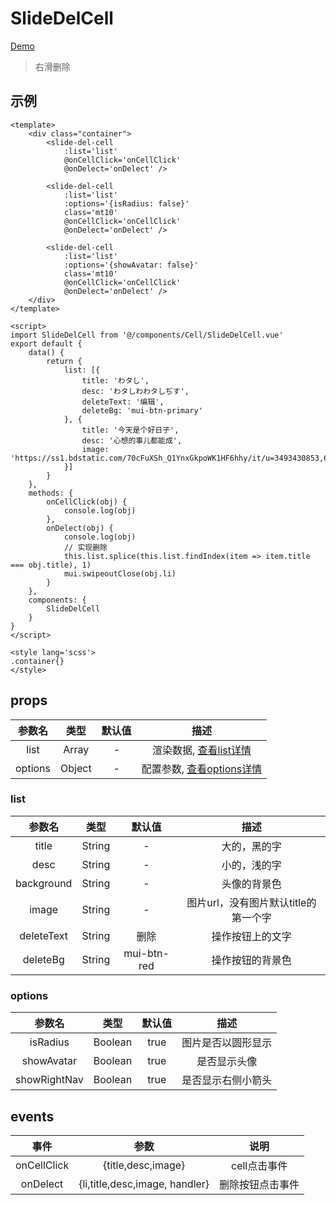 # SlideDelCell
[Demo](http://watasi.gitee.io/infozx_api/dist/#/slideDelCell)
> 右滑删除

## 示例
``` vue{25}
<template>
	<div class="container">
		<slide-del-cell
			:list='list'
			@onCellClick='onCellClick'
			@onDelect='onDelect' />

		<slide-del-cell
			:list='list'
			:options='{isRadius: false}'
			class='mt10'
			@onCellClick='onCellClick'
			@onDelect='onDelect' />

		<slide-del-cell
			:list='list'
			:options='{showAvatar: false}'
			class='mt10'
			@onCellClick='onCellClick'
			@onDelect='onDelect' />
	</div>
</template>

<script>
import SlideDelCell from '@/components/Cell/SlideDelCell.vue'
export default {
	data() {
		return {
			list: [{
				title: 'わタし',
				desc: 'わタしわわタしぢす',
				deleteText: '编辑',
				deleteBg: 'mui-btn-primary'
			}, {
				title: '今天是个好日子',
				desc: '心想的事儿都能成',
				image: 'https://ss1.bdstatic.com/70cFuXSh_Q1YnxGkpoWK1HF6hhy/it/u=3493430853,691568102&fm=27&gp=0.jpg'
			}]
		}
	},
	methods: {
		onCellClick(obj) {
			console.log(obj)
		},
		onDelect(obj) {
			console.log(obj)
			// 实现删除
			this.list.splice(this.list.findIndex(item => item.title === obj.title), 1)
			mui.swipeoutClose(obj.li)
		}
	},
	components: {
		SlideDelCell
	}
}
</script>

<style lang='scss'>
.container{}
</style>
```

## props
|参数名|类型|默认值|描述|
|:---:|:---:|:---:|:---:|
|list|Array|-|渲染数据, [查看list详情](#list)|
|options|Object|-|配置参数, [查看options详情](#options)|

### list
|参数名|类型|默认值|描述|
|:---:|:---:|:---:|:---:|
|title|String|-|大的，黑的字|
|desc|String|-|小的，浅的字|
|background|String|-|头像的背景色|
|image|String|-|图片url，没有图片默认title的第一个字|
|deleteText|String|删除|操作按钮上的文字|
|deleteBg|String|mui-btn-red|操作按钮的背景色|

### options
|参数名|类型|默认值|描述|
|:---:|:---:|:---:|:---:|
|isRadius|Boolean|true|图片是否以圆形显示|
|showAvatar|Boolean|true|是否显示头像|
|showRightNav|Boolean|true|是否显示右侧小箭头|

## events
|事件|参数|说明|
|:---:|:---:|:---:|
|onCellClick|{title,desc,image}|cell点击事件|
|onDelect|{li,title,desc,image, handler}|删除按钮点击事件|